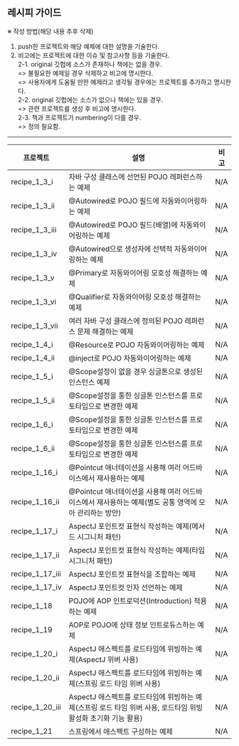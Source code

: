 ## 레시피 가이드

※ 작성 방법(해당 내용 추후 삭제)

1. push한 프로젝트와 해당 예제에 대한 설명을 기술한다.
2. 비고에는 프로젝트에 대한 이슈 및 참고사항 등을 기술한다.  
   2-1. original 깃헙에 소스가 존재하나 책에는 없을 경우.  
    => 불필요한 예제일 경우 삭제하고 비고에 명시한다.  
    => 사용자에게 도움될 만한 예제라고 생각될 경우에는 프로젝트를 추가하고 명시한다.  
   2-2. original 깃헙에는 소스가 없으나 책에는 있을 경우.  
    => 관련 프로젝트를 생성 후 비고에 명시한다.  
   2-3. 책과 프로젝트가 numbering이 다를 경우.  
    => 정의 필요함.

---

| 프로젝트        | 설명                                                                                                           | 비고 |
| --------------- | -------------------------------------------------------------------------------------------------------------- | ---- |
| recipe_1_3_i    | 자바 구성 클래스에 선언된 POJO 레퍼런스하는 예제                                                               | N/A  |
| recipe_1_3_ii   | @Autowired로 POJO 필드에 자동와이어링하는 예제                                                                 | N/A  |
| recipe_1_3_iii  | @Autowired로 POJO 필드(배열)에 자동와이어링하는 예제                                                           | N/A  |
| recipe_1_3_iv   | @Autowired으로 생성자에 선택적 자동와이어링하는 예제                                                           | N/A  |
| recipe_1_3_v    | @Primary로 자동와이어링 모호성 해결하는 예제                                                                   | N/A  |
| recipe_1_3_vi   | @Qualifier로 자동와이어링 모호성 해결하는 예제                                                                 | N/A  |
| recipe_1_3_vii  | 여러 자바 구성 클래스에 정의된 POJO 레퍼런스 문제 해결하는 예제                                                | N/A  |
| recipe_1_4_i    | @Resource로 POJO 자동와이어링하는 예제                                                                         | N/A  |
| recipe_1_4_ii   | @inject로 POJO 자동와이어링하는 예제                                                                           | N/A  |
| recipe_1_5_i    | @Scope설정이 없을 경우 싱글톤으로 생성된 인스턴스 예제                                                         | N/A  |
| recipe_1_5_ii   | @Scope설정을 통한 싱글톤 인스턴스를 프로토타입으로 변경한 예제                                                 | N/A  |
| recipe_1_6_i    | @Scope설정을 통한 싱글톤 인스턴스를 프로토타입으로 변경한 예제                                                 | N/A  |
| recipe_1_6_ii   | @Scope설정을 통한 싱글톤 인스턴스를 프로토타입으로 변경한 예제                                                 | N/A  |
| recipe_1_16_i   | @Pointcut 애너테이션을 사용해 여러 어드바이스에서 재사용하는 예제                                              | N/A  |
| recipe_1_16_ii  | @Pointcut 애너테이션을 사용해 여러 어드바이스에서 재사용하는 예제(별도 공통 영역에 모아 관리하는 방안)         | N/A  |
| recipe_1_17_i   | AspectJ 포인트컷 표현식 작성하는 예제(메서드 시그니처 패턴)                                                    | N/A  |
| recipe_1_17_ii  | AspectJ 포인트컷 표현식 작성하는 예제(타입 시그니처 패턴)                                                      | N/A  |
| recipe_1_17_iii | AspectJ 포인트컷 표현식을 조합하는 예제                                                                        | N/A  |
| recipe_1_17_iv  | AspectJ 포인트컷 인자 선언하는 예제                                                                            | N/A  |
| recipe_1_18     | POJO에 AOP 인트로덕션(Introduction) 적용하는 예제                                                              | N/A  |
| recipe_1_19     | AOP로 POJO에 상태 정보 인트로듀스하는 예제                                                                     | N/A  |
| recipe_1_20_i   | AspectJ 애스펙트를 로드타임에 위빙하는 예제(AspectJ 위버 사용)                                                 | N/A  |
| recipe_1_20_ii  | AspectJ 애스펙트를 로드타임에 위빙하는 예제(스프링 로드 타임 위버 사용)                                        | N/A  |
| recipe_1_20_iii | AspectJ 애스펙트를 로드타임에 위빙하는 예제(스프링 로드 타임 위버 사용, 로드타임 위빙 활성화 초기화 기능 활용) | N/A  |
| recipe_1_21     | 스프링에서 애스펙트 구성하는 예제                                                                              | N/A  |
